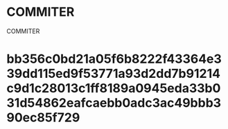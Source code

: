# COMMITER
COMMITER






# bb356c0bd21a05f6b8222f43364e339dd115ed9f53771a93d2dd7b91214c9d1c28013c1ff8189a0945eda33b031d54862eafcaebb0adc3ac49bbb390ec85f729
